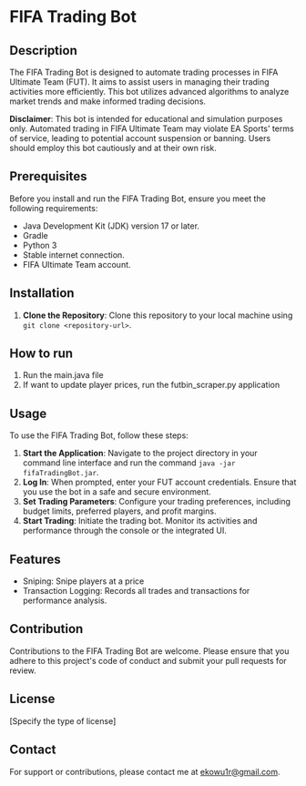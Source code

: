 

# FIFA Trading Bot

## Description
The FIFA Trading Bot is designed to automate trading processes in FIFA Ultimate Team (FUT). It aims to assist users in managing their trading activities more efficiently. This bot utilizes advanced algorithms to analyze market trends and make informed trading decisions.

**Disclaimer**: This bot is intended for educational and simulation purposes only. Automated trading in FIFA Ultimate Team may violate EA Sports' terms of service, leading to potential account suspension or banning. Users should employ this bot cautiously and at their own risk.

## Prerequisites
Before you install and run the FIFA Trading Bot, ensure you meet the following requirements:
- Java Development Kit (JDK) version 17 or later.
- Gradle
- Python 3
- Stable internet connection.
- FIFA Ultimate Team account.

## Installation
1. **Clone the Repository**: Clone this repository to your local machine using `git clone <repository-url>`.

## How to run
1. Run the main.java file
2. If want to update player prices, run the futbin_scraper.py application

## Usage
To use the FIFA Trading Bot, follow these steps:

1. **Start the Application**: Navigate to the project directory in your command line interface and run the command `java -jar fifaTradingBot.jar`.
2. **Log In**: When prompted, enter your FUT account credentials. Ensure that you use the bot in a safe and secure environment.
3. **Set Trading Parameters**: Configure your trading preferences, including budget limits, preferred players, and profit margins.
4. **Start Trading**: Initiate the trading bot. Monitor its activities and performance through the console or the integrated UI.

## Features
- Sniping: Snipe players at a price
- Transaction Logging: Records all trades and transactions for performance analysis.

## Contribution
Contributions to the FIFA Trading Bot are welcome. Please ensure that you adhere to this project's code of conduct and submit your pull requests for review.

## License
[Specify the type of license]

## Contact
For support or contributions, please contact me at ekowu1r@gmail.com.

